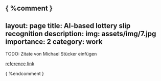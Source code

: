 { %comment }
---
layout: page
title: AI-based lottery slip recognition
description:
img: assets/img/7.jpg
importance: 2
category: work
---

TODO: Zitate von Michael Stücker einfügen

[reference link](https://www.adesso.de/en/news/presse/ai-based-lottery-slip-recognition-for-tablets-at-lottery-sales-points.jsp)

{ %endcomment }
